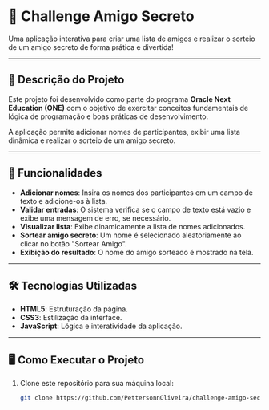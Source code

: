 # 🎉 Challenge Amigo Secreto  

Uma aplicação interativa para criar uma lista de amigos e realizar o sorteio de um amigo secreto de forma prática e divertida!  

---

## 📝 **Descrição do Projeto**  
Este projeto foi desenvolvido como parte do programa **Oracle Next Education (ONE)** com o objetivo de exercitar conceitos fundamentais de lógica de programação e boas práticas de desenvolvimento.  

A aplicação permite adicionar nomes de participantes, exibir uma lista dinâmica e realizar o sorteio de um amigo secreto.  

---

## 🚀 **Funcionalidades**  
- **Adicionar nomes**: Insira os nomes dos participantes em um campo de texto e adicione-os à lista.  
- **Validar entradas**: O sistema verifica se o campo de texto está vazio e exibe uma mensagem de erro, se necessário.  
- **Visualizar lista**: Exibe dinamicamente a lista de nomes adicionados.  
- **Sortear amigo secreto**: Um nome é selecionado aleatoriamente ao clicar no botão "Sortear Amigo".  
- **Exibição do resultado**: O nome do amigo sorteado é mostrado na tela.  

---

## 🛠️ **Tecnologias Utilizadas**  
- **HTML5**: Estruturação da página.  
- **CSS3**: Estilização da interface.  
- **JavaScript**: Lógica e interatividade da aplicação.  

---

## 🖥️ **Como Executar o Projeto**  
1. Clone este repositório para sua máquina local:  
   ```bash  
   git clone https://github.com/PettersonnOliveira/challenge-amigo-secreto.git  
